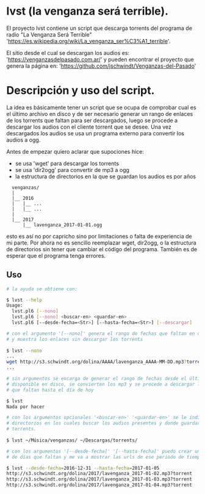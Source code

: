 # lvst (la venganza será terrible). 

El proyecto lvst contiene un script que descarga torrents del programa de
radio "La Venganza Será Terrible" 
'https://es.wikipedia.org/wiki/La_venganza_ser%C3%A1_terrible'.

El sitio desde el cual se descargan los audios es: 
'https://venganzasdelpasado.com.ar/' y pueden encontrar el proyecto que genera
la página en: 'https://github.com/jschwindt/Venganzas-del-Pasado'

# Descripción y uso del script.

La idea es básicamente tener un script que se ocupa de comprobar cual es el
último archivo en disco y de ser necesario generar un rango de enlaces de 
los torrents que faltan para ser descargados, luego se procede a descargar
los audios con el cliente torrent que se desee. Una vez descargados los audios
se usa un programa externo para convertir los audios a ogg.

Antes de empezar quiero aclarar que supociones hice:
 - se usa 'wget' para descargar los torrents
 - se usa 'dir2ogg' para convertir de mp3 a ogg
 - la estructura de directorios en la que se guardan los audios es por años
 ```
   venganzas/
   |
   |__ 2016
   |   |__ ...
   |   |__ ...
   |
   |__ 2017
       |__ lavenganza_2017-01-01.ogg
 ```
esto es así no por capricho sino por limitaciones o falta de experiencia de mi
parte. Por ahora no es sencillo reemplazar wget, dir2ogg, o la estructura de
directorios sin tener que cambiar el código del programa. También es de esperar
que el programa tenga errores.
 
## Uso

```bash
# la ayuda se obtiene con:

$ lvst --help
Usage:
  lvst.pl6 [--nono] 
  lvst.pl6 [--nono] <buscar-en> <guardar-en> 
  lvst.pl6 [--desde-fecha=<Str>] [--hasta-fecha=<Str>] [--descargar]

# con el argumento '[--nono]' genera el rango de fechas que faltan en disco
# y muestra los enlaces sin descargar los torrents
 
$ lvst --nono
...
wget http://s3.schwindt.org/dolina/AAAA/lavenganza_AAAA-MM-DD.mp3?torrent
...

# sin argumentos se encarga de generar el rango de fechas desde el último audio
# disponible en disco, se convierten los mp3 y se procede a descargar los torrents
# que faltan hasta el día de hoy

$ lvst
Nada por hacer

# con los argumentos opcionales '<buscar-en>' '<guardar-en>' se le indican los
# directorios en los cuales buscar los audios presentes y donde guardar los
# torrents.
 
$ lvst ~/Música/venganzas/ ~/Descargas/torrents/

# con los argumentos '[--desde-fecha]' '[--hasta-fecha]' puedo crear un rango 
# de días que faltan y me va a mostrar las urls de ese periodo de tiempo

$ lvst --desde-fecha=2016-12-31 --hasta-fecha=2017-01-05
http://s3.schwindt.org/dolina/2017/lavenganza_2017-01-02.mp3?torrent
http://s3.schwindt.org/dolina/2017/lavenganza_2017-01-03.mp3?torrent
http://s3.schwindt.org/dolina/2017/lavenganza_2017-01-04.mp3?torrent
```

